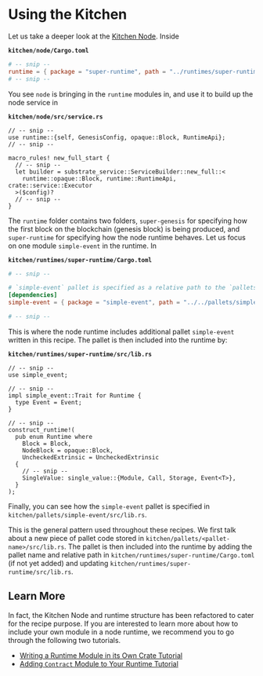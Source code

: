 # Using the Kitchen

Let us take a deeper look at the [Kitchen Node](https://github.com/substrate-developer-hub/recipes/tree/master/kitchen/node). Inside

**`kitchen/node/Cargo.toml`**

```TOML
# -- snip --
runtime = { package = "super-runtime", path = "../runtimes/super-runtime" }
# -- snip --
```

You see `node` is bringing in the `runtime` modules in, and use it to build up the node service in

**`kitchen/node/src/service.rs`**

```rust, ignore
// -- snip --
use runtime::{self, GenesisConfig, opaque::Block, RuntimeApi};
// -- snip --

macro_rules! new_full_start {
  // -- snip --
  let builder = substrate_service::ServiceBuilder::new_full::<
    runtime::opaque::Block, runtime::RuntimeApi, crate::service::Executor
  >($config)?
  // -- snip --
}
```

The `runtime` folder contains two folders, `super-genesis` for specifying how the first block on the blockchain (genesis block) is being produced, and `super-runtime` for specifying how the node runtime behaves. Let us focus on one module `simple-event` in the runtime. In

**`kitchen/runtimes/super-runtime/Cargo.toml`**

```TOML
# -- snip --

# `simple-event` pallet is specified as a relative path to the `pallets` folder
[dependencies]
simple-event = { package = "simple-event", path = "../../pallets/simple-event", default_features = false }

# -- snip --
```

This is where the node runtime includes additional pallet `simple-event` written in this recipe. The pallet is then included into the runtime by:

**`kitchen/runtimes/super-runtime/src/lib.rs`**

```rust, ignore
// -- snip --
use simple_event;

// -- snip --
impl simple_event::Trait for Runtime {
  type Event = Event;
}

// -- snip --
construct_runtime!(
  pub enum Runtime where
    Block = Block,
    NodeBlock = opaque::Block,
    UncheckedExtrinsic = UncheckedExtrinsic
  {
    // -- snip --
    SingleValue: single_value::{Module, Call, Storage, Event<T>},
  }
);
```

Finally, you can see how the `simple-event` pallet is specified in `kitchen/pallets/simple-event/src/lib.rs`.

This is the general pattern used throughout these recipes. We first talk about a new piece of pallet code stored in `kitchen/pallets/<pallet-name>/src/lib.rs`. The pallet is then included into the runtime by adding the pallet name and relative path in `kitchen/runtimes/super-runtime/Cargo.toml` (if not yet added) and updating `kitchen/runtimes/super-runtime/src/lib.rs`.

## Learn More

In fact, the Kitchen Node and runtime structure has been refactored to cater for the recipe purpose. If you are interested to learn more about how to include your own module in a node runtime, we recommend you to go through the following two tutorials.

* [Writing a Runtime Module in its Own Crate Tutorial](https://substrate.dev/docs/en/tutorials/creating-a-runtime-module)
* [Adding `Contract` Module to Your Runtime Tutorial](https://substrate.dev/docs/en/tutorials/adding-a-module-to-your-runtime)